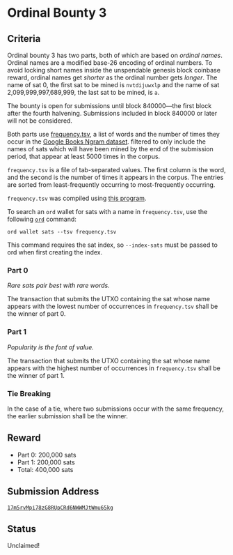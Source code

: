 Ordinal Bounty 3
================

Criteria
--------

Ordinal bounty 3 has two parts, both of which are based on *ordinal names*.
Ordinal names are a modified base-26 encoding of ordinal numbers. To avoid
locking short names inside the unspendable genesis block coinbase reward,
ordinal names get *shorter* as the ordinal number gets *longer*. The name of
sat 0, the first sat to be mined is `nvtdijuwxlp` and the name of sat
2,099,999,997,689,999, the last sat to be mined, is `a`.

The bounty is open for submissions until block 840000—the first block after the
fourth halvening. Submissions included in block 840000 or later will not be
considered.

Both parts use [frequency.tsv](frequency.tsv), a list of words and the number
of times they occur in the [Google Books Ngram
dataset](http://storage.googleapis.com/books/ngrams/books/datasetsv2.html).
filtered to only include the names of sats which will have been mined by the
end of the submission period, that appear at least 5000 times in the corpus.

`frequency.tsv` is a file of tab-separated values. The first column is the
word, and the second is the number of times it appears in the corpus. The
entries are sorted from least-frequently occurring to most-frequently
occurring.

`frequency.tsv` was compiled using [this
program](https://github.com/casey/onegrams).

To search an `ord` wallet for sats with a name in `frequency.tsv`, use the
following [`ord`](https://github.com/ordinals/ord) command:

```
ord wallet sats --tsv frequency.tsv
```

This command requires the sat index, so `--index-sats` must be passed to ord
when first creating the index.

### Part 0

*Rare sats pair best with rare words.*

The transaction that submits the UTXO containing the sat whose name appears
with the lowest number of occurrences in `frequency.tsv` shall be the winner of
part 0.

### Part 1

*Popularity is the font of value.*

The transaction that submits the UTXO containing the sat whose name appears
with the highest number of occurrences in `frequency.tsv` shall be the winner
of part 1.

### Tie Breaking

In the case of a tie, where two submissions occur with the same frequency, the
earlier submission shall be the winner.

Reward
------

- Part 0: 200,000 sats
- Part 1: 200,000 sats
- Total: 400,000 sats

Submission Address
------------------

[`17m5rvMpi78zG8RUpCRd6NWWMJtWmu65kg`](https://mempool.space/address/17m5rvMpi78zG8RUpCRd6NWWMJtWmu65kg)

Status
------

Unclaimed!
